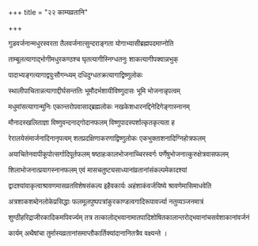 +++
title = "२२ काम्यव्रतानि"

+++

गुडवर्जनान्मधुरस्वरता तैलवर्जनात्सुन्दराङ्गता योगाभ्यासीब्रह्मपदमाप्नोति

ताम्बूलत्यागाद्भोगीमधुरकण्ठश्च घृतत्यागीस्निग्धतनुः शाकत्यागीपक्वान्नभुक्‌

पादाभ्यङ्गत्यागाद्वपुःसौगन्ध्यम् दधिदुग्धतक्रत्यागाद्विष्णुलोकः

स्थालीपाचितान्नत्यागाद्दीर्घसन्ततिः भूमौदर्भशायीविष्णुदासः भूमि भोजनान्नृपत्वम्

मधुमांसत्यागान्मुनिः एकान्तरोपवासाद्ब्रह्मलोकः नखकेशधारनद्दिनेदिगेङ्गास्नानम्

मौनादस्खलिताज्ञा विष्णुवन्दनाद्गोदानफलम् विष्णुपादस्पर्शात्कृतकृत्यता ह

रेरालयेसंमार्जनादिनानृपत्वम् शतप्रदक्षिणाकरणाद्विष्णुलोकः एकभुक्ताशनादिग्निहोत्रफलम्

अयाचितेनवापीकूपोत्सर्गादिपूर्तफलम् षष्ठाहःकालभोजनाच्चिरस्वर्गः पर्णेषुभोजनात्कुरुक्षेत्रवासफलम्

शिलाभोजनात्प्रयागस्नानफलम् एवं मासचतुष्ट्यसाध्यानांव्रतानांसंकल्पमेकादश्यां

द्वादश्यांवाकृत्वाश्रावणमासव्रतविशेषसंकल्प इहैवकार्यः अहंशाकंवर्जयिष्ये श्रावणेमासिमाधवेति

अत्रशाकशब्देनलोकेप्रसिद्धाः फलमूलपुष्पपत्रांकुरकाण्डत्वगादिरूपावर्ज्या नतुव्यञ्जनमात्रं

शुण्ठीहरिद्राजीरकादिकमपिवर्ज्यम् तत्र तत्कालोद्भवानामातपादिशोषितकालान्तरोद्भवानांचसर्वशाकानांवर्जनं

कार्यम् अथैषांचा तुर्मास्यव्रतानांसमाप्तौकार्तिक्यांदानानितत्रैव वक्ष्यन्ते ।

